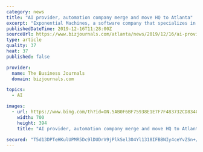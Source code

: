 ```yaml
---
category: news
title: "AI provider, automation company merge and move HQ to Atlanta"
excerpt: "Exponential Machines, a software company that specializes in AI, has merged with automation company PurpleLogic Inc. The combined entities rebranded under the name Exponential AI and will relocate its headquarters to Atlanta, according to company representatives. Prior to the merger, Exponential Machines was based in San Francisco and provided ..."
publishedDateTime: 2019-12-16T11:28:00Z
sourceUrl: https://www.bizjournals.com/atlanta/news/2019/12/16/ai-provider-automation-company-merge-and-move-hq.html
type: article
quality: 37
heat: 37
published: false

provider:
  name: The Business Journals
  domain: bizjournals.com

topics:
  - AI

images:
  - url: https://www.bing.com/th?id=ON.5AB0F6BF75938E1E7F7F483732CD834C
    width: 700
    height: 394
    title: "AI provider, automation company merge and move HQ to Atlanta"

secured: "T5d13DPTeHKulUPMR5Dc9lDUDrV9jPlkSel3O4Yl1318IFBBNIy4ceYvZSn+/HWJR2YYpQOTdICVZpaBEUdi1NMMfbYCjMoCXvRo8mqWJRClsDlXLMLV6YsD5OTqHtNPIWmDdMhTSUa0sedvAxUTiolYQIR3/pCl6GswiScXE4HdNZocvv5x1dvCL/+n7yNMVYed0t/7pEpGbTpTK+SMNVEVbGelYkarbWhvNH5wUcxzqQ0oV7qrMNUPBW/NLKEAeuJtkSftL5WKhn1ypVn+ag==;sNV9hNGpapDJPW8V0V86Uw=="
---
```


